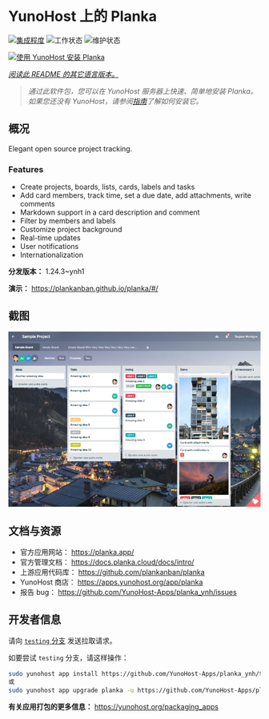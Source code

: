 <!--
注意：此 README 由 <https://github.com/YunoHost/apps/tree/master/tools/readme_generator> 自动生成
请勿手动编辑。
-->

# YunoHost 上的 Planka

[![集成程度](https://apps.yunohost.org/badge/integration/planka)](https://ci-apps.yunohost.org/ci/apps/planka/)
![工作状态](https://apps.yunohost.org/badge/state/planka)
![维护状态](https://apps.yunohost.org/badge/maintained/planka)

[![使用 YunoHost 安装 Planka](https://install-app.yunohost.org/install-with-yunohost.svg)](https://install-app.yunohost.org/?app=planka)

*[阅读此 README 的其它语言版本。](./ALL_README.md)*

> *通过此软件包，您可以在 YunoHost 服务器上快速、简单地安装 Planka。*  
> *如果您还没有 YunoHost，请参阅[指南](https://yunohost.org/install)了解如何安装它。*

## 概况

Elegant open source project tracking.

### Features

- Create projects, boards, lists, cards, labels and tasks
- Add card members, track time, set a due date, add attachments, write comments
- Markdown support in a card description and comment
- Filter by members and labels
- Customize project background
- Real-time updates
- User notifications
- Internationalization


**分发版本：** 1.24.3~ynh1

**演示：** <https://plankanban.github.io/planka/#/>

## 截图

![Planka 的截图](./doc/screenshots/screenshot.png)

## 文档与资源

- 官方应用网站： <https://planka.app/>
- 官方管理文档： <https://docs.planka.cloud/docs/intro/>
- 上游应用代码库： <https://github.com/plankanban/planka>
- YunoHost 商店： <https://apps.yunohost.org/app/planka>
- 报告 bug： <https://github.com/YunoHost-Apps/planka_ynh/issues>

## 开发者信息

请向 [`testing` 分支](https://github.com/YunoHost-Apps/planka_ynh/tree/testing) 发送拉取请求。

如要尝试 `testing` 分支，请这样操作：

```bash
sudo yunohost app install https://github.com/YunoHost-Apps/planka_ynh/tree/testing --debug
或
sudo yunohost app upgrade planka -u https://github.com/YunoHost-Apps/planka_ynh/tree/testing --debug
```

**有关应用打包的更多信息：** <https://yunohost.org/packaging_apps>
